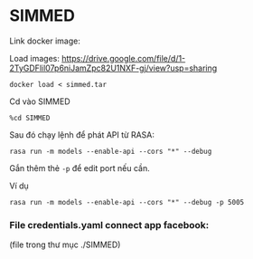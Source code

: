 # SIMMED

Link docker image: 

Load images: https://drive.google.com/file/d/1-2TyGDFlil07p6niJamZpc82U1NXF-gj/view?usp=sharing

```
docker load < simmed.tar
```

Cd vào SIMMED

```
%cd SIMMED
```

Sau đó chạy lệnh để phát API từ RASA:

```
rasa run -m models --enable-api --cors "*" --debug
```

Gắn thêm thẻ `-p` để edit port nếu cần.

Ví dụ

```
rasa run -m models --enable-api --cors "*" --debug -p 5005
```

### File credentials.yaml connect app facebook:

(file trong thư mục ./SIMMED)

